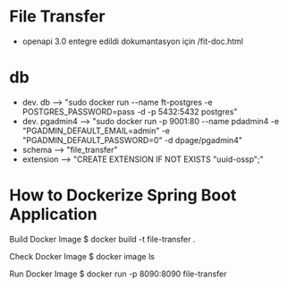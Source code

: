 # File Transfer
- openapi 3.0 entegre edildi dokumantasyon için /fit-doc.html

# db
- dev. db --> "sudo docker run --name ft-postgres -e POSTGRES_PASSWORD=pass -d -p 5432:5432 postgres" 
- dev. pgadmin4 --> "sudo docker run -p 9001:80 --name pdadmin4 -e "PGADMIN_DEFAULT_EMAIL=admin" -e "PGADMIN_DEFAULT_PASSWORD=0" -d dpage/pgadmin4"
- schema --> "file_transfer"
- extension --> "CREATE EXTENSION IF NOT EXISTS "uuid-ossp";"

# How to Dockerize Spring Boot Application
Build Docker Image
$ docker build -t file-transfer .

Check Docker Image
$ docker image ls

Run Docker Image
$ docker run -p 8090:8090 file-transfer
